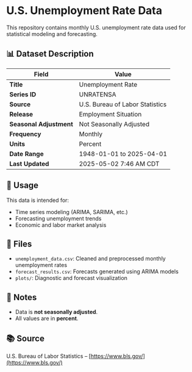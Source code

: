 # U.S. Unemployment Rate Data

This repository contains monthly U.S. unemployment rate data used for statistical modeling and forecasting.

## 📊 Dataset Description

| Field                 | Value                                                                 |
|----------------------|-----------------------------------------------------------------------|
| **Title**            | Unemployment Rate                                                    |
| **Series ID**        | UNRATENSA                                                            |
| **Source**           | U.S. Bureau of Labor Statistics                                       |
| **Release**          | Employment Situation                                                  |
| **Seasonal Adjustment** | Not Seasonally Adjusted                                          |
| **Frequency**        | Monthly                                                               |
| **Units**            | Percent                                                               |
| **Date Range**       | 1948-01-01 to 2025-04-01                                               |
| **Last Updated**     | 2025-05-02 7:46 AM CDT                                                 |

## 🧾 Usage

This data is intended for:
- Time series modeling (ARIMA, SARIMA, etc.)
- Forecasting unemployment trends
- Economic and labor market analysis

## 📂 Files

- `unemployment_data.csv`: Cleaned and preprocessed monthly unemployment rates
- `forecast_results.csv`: Forecasts generated using ARIMA models
- `plots/`: Diagnostic and forecast visualization

## 📌 Notes

- Data is **not seasonally adjusted**.
- All values are in **percent**.

## 📚 Source

U.S. Bureau of Labor Statistics – [https://www.bls.gov/](https://www.bls.gov/)
